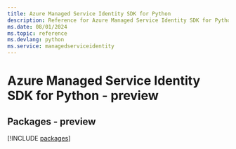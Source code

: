 ```yaml
---
title: Azure Managed Service Identity SDK for Python
description: Reference for Azure Managed Service Identity SDK for Python
ms.date: 08/01/2024
ms.topic: reference
ms.devlang: python
ms.service: managedserviceidentity
---
```

# Azure Managed Service Identity SDK for Python - preview
## Packages - preview
[!INCLUDE [packages](managed-service-identity-index.md)]